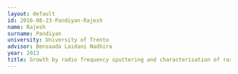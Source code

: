 ```yaml
---
layout: default 
id: 2016-08-23-Pandiyan-Rajesh
name: Rajesh
surname: Pandiyan
university: University of Trento
advisor: Bensaada Laidani Nadhira
year: 2013
title: Growth by radio frequency sputtering and characterisation of rare earth doped wide bandgap oxides
---
```

